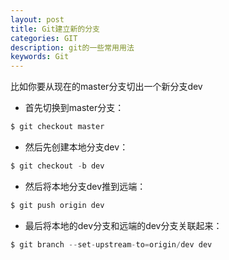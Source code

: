 ```yaml
---
layout: post
title: Git建立新的分支
categories: GIT
description: git的一些常用用法 
keywords: Git
---
```


比如你要从现在的master分支切出一个新分支dev


- 首先切换到master分支：
```go
$ git checkout master
```
- 然后先创建本地分支dev：
```go
$ git checkout -b dev
```
- 然后将本地分支dev推到远端：
```go
$ git push origin dev
```
- 最后将本地的dev分支和远端的dev分支关联起来：
```go
$ git branch --set-upstream-to=origin/dev dev
```
